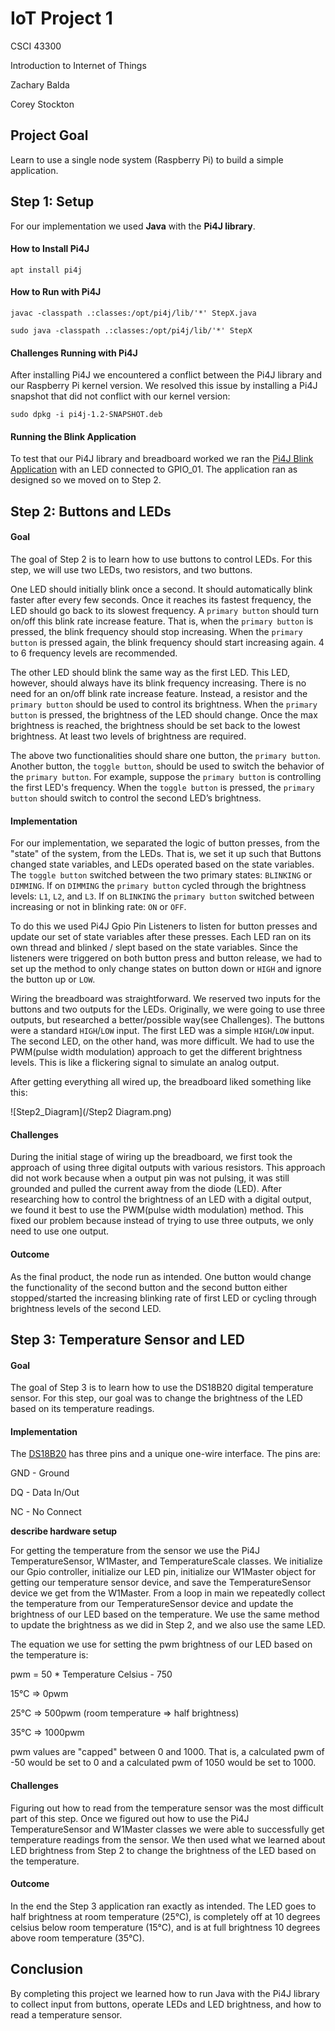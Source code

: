 # IoT Project 1
CSCI 43300

Introduction to Internet of Things

Zachary Balda

Corey Stockton

## Project Goal

Learn to use a single node system (Raspberry Pi) to build a simple application.


## Step 1: Setup

For our implementation we used **Java** with the **Pi4J library**.

#### How to Install Pi4J

`apt install pi4j`

#### How to Run with Pi4J
`javac -classpath .:classes:/opt/pi4j/lib/'*' StepX.java`

`sudo java -classpath .:classes:/opt/pi4j/lib/'*' StepX`

#### Challenges Running with Pi4J

After installing Pi4J we encountered a conflict between the Pi4J library and our Raspberry Pi kernel version. We resolved this issue by installing a Pi4J snapshot that did not conflict with our kernel version:

`sudo dpkg -i pi4j-1.2-SNAPSHOT.deb`

#### Running the Blink Application

To test that our Pi4J library and breadboard worked we ran the [Pi4J Blink Application](http://pi4j.com/example/control.html) with an LED connected to GPIO_01. The application ran as designed so we moved on to Step 2.


## Step 2: Buttons and LEDs

#### Goal

The goal of Step 2 is to learn how to use buttons to control LEDs. For this step, we will use two LEDs, two resistors, and two buttons.

One LED should initially blink once a second. It should automatically blink faster after every few seconds. Once it reaches its fastest frequency, the LED should go back to its slowest frequency. A `primary button` should turn on/off this blink rate increase feature. That is, when the `primary button` is pressed, the blink frequency should stop increasing. When the `primary button` is pressed again, the blink frequency should start increasing again. 4 to 6 frequency levels are recommended.

The other LED should blink the same way as the first LED. This LED, however, should always have its blink frequency increasing. There is no need for an on/off blink rate increase feature. Instead, a resistor and the `primary button` should be used to control its brightness. When the `primary button` is pressed, the brightness of the LED should change. Once the max brightness is reached, the brightness should be set back to the lowest brightness. At least two levels of brightness are required.

The above two functionalities should share one button, the `primary button`. Another button, the `toggle button`, should be used to switch the behavior of the `primary button`. For example, suppose the `primary button` is controlling the first LED's frequency. When the `toggle button` is pressed, the `primary button` should switch to control the second LED’s brightness.

#### Implementation

For our implementation, we separated the logic of button presses, from the "state" of the system, from the LEDs. That is, we set it up such that Buttons changed state variables, and LEDs operated based on the state variables. The `toggle button` switched between the two primary states: `BLINKING` or `DIMMING`.  If on `DIMMING` the `primary button` cycled through the brightness levels: `L1`, `L2`, and `L3`. If on `BLINKING` the `primary button` switched between increasing or not in blinking rate: `ON` or `OFF`.

To do this we used Pi4J Gpio Pin Listeners to listen for button presses and update our set of state variables after these presses. Each LED ran on its own thread and blinked / slept based on the state variables. Since the listeners were triggered on both button press and button release, we had to set up the method to only change states on button down or `HIGH` and ignore the button up or `LOW`.

Wiring the breadboard was straightforward. We reserved two inputs for the buttons and two outputs for the LEDs. Originally, we were going to use three outputs, but researched a better/possible way(see Challenges). The buttons were a standard `HIGH`/`LOW` input. The first LED was a simple `HIGH`/`LOW` input. The second LED, on the other hand, was more difficult. We had to use the PWM(pulse width modulation) approach to get the different brightness levels. This is like a flickering signal to simulate an analog output.

After getting everything all wired up, the breadboard liked something like this:

![Step2_Diagram](/Step2 Diagram.png)

#### Challenges

During the initial stage of wiring up the breadboard, we first took the approach of using three digital outputs with various resistors. This approach did not work because when a output pin was not pulsing, it was still grounded and pulled the current away from the diode (LED). After researching how to control the brightness of an LED with a digital output, we found it best to use the PWM(pulse width modulation) method. This fixed our problem because instead of trying to use three outputs, we only need to use one output.

#### Outcome

As the final product, the node run as intended. One button would change the functionality of the second button and the second button either stopped/started the increasing blinking rate of first LED or cycling through brightness levels of the second LED.


## Step 3: Temperature Sensor and LED

#### Goal

The goal of Step 3 is to learn how to use the DS18B20 digital temperature sensor. For this step, our goal was to change the brightness of the LED based on its temperature readings.

#### Implementation

The [DS18B20](https://datasheets.maximintegrated.com/en/ds/DS18B20-PAR.pdf) has three pins and a unique one-wire interface. The pins are:

GND - Ground

DQ - Data In/Out

NC - No Connect

**describe hardware setup**

For getting the temperature from the sensor we use the Pi4J TemperatureSensor, W1Master, and TemperatureScale classes. We initialize our Gpio controller, initialize our LED pin, initialize our W1Master object for getting our temperature sensor device, and save the TemperatureSensor device we get from the W1Master. From a loop in main we repeatedly collect the temperature from our TemperatureSensor device and update the brightness of our LED based on the temperature. We use the same method to update the brightness as we did in Step 2, and we also use the same LED.

The equation we use for setting the pwm brightness of our LED  based on the temperature is:

pwm = 50 * Temperature Celsius - 750

  15°C => 0pwm

  25°C => 500pwm (room temperature => half brightness)

  35°C => 1000pwm

pwm values are "capped" between 0 and 1000. That is, a calculated pwm of -50 would be set to 0 and a calculated pwm of 1050 would be set to 1000.

#### Challenges
Figuring out how to read from the temperature sensor was the most difficult part of this step. Once we figured out how to use the Pi4J TemperatureSensor and W1Master classes we were able to successfully get temperature readings from the sensor. We then used what we learned about LED brightness from Step 2 to change the brightness of the LED based on the temperature.

#### Outcome

In the end the Step 3 application ran exactly as intended. The LED goes to half brightness at room temperature (25°C), is completely off at 10 degrees celsius below room temperature (15°C), and is at full brightness 10 degrees above room temperature (35°C).


## Conclusion

By completing this project we learned how to run Java with the Pi4J library to collect input from buttons, operate LEDs and LED brightness, and how to read a temperature sensor.
